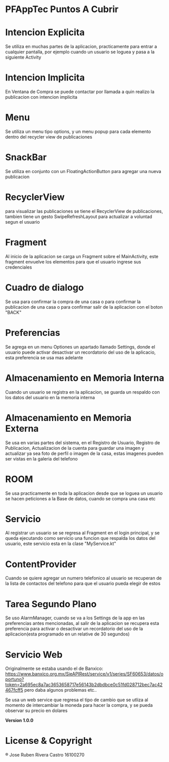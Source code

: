 # PFAppTec Puntos A Cubrir
# Intencion Explicita
Se utiliza en muchas partes de la aplicacion, practicamente para entrar a cualquier pantalla, por ejemplo cuando un usuario se loguea y
pasa a la siguiente Activity

# Intencion Implicita
En Ventana de Compra se puede contactar por llamada a quin realizo la publicacion con intencion implicita

# Menu
Se utiliza un menu tipo options, y un menu popup para cada elemento dentro del recycler view de publicaciones

# SnackBar
Se utiliza en conjunto con un FloatingActionButton para agregar una nueva publicacion

# RecyclerView
para visualizar las publicaciones se tiene el RecyclerView de publicaciones, tambien tiene un gesto SwipeRefreshLayout para
actualizar a voluntad segun el usuario

# Fragment
Al inicio de la aplicacion se carga un Fragment sobre el MainActivity, este fragment envuelve los elementos para que el usuario
ingrese sus credenciales

# Cuadro de dialogo
Se usa para confirmar la compra de una casa o para confirmar la publicacion de una casa o para confirmar salir de la aplicacion 
con el boton "BACK"

# Preferencias
Se agrega en un menu Optiones un apartado llamado Settings, donde el usuario puede activar desactivar un recordatorio del uso de la
aplicacio, esta preferencia se usa mas adelante

# Almacenamiento en Memoria Interna
Cuando un usuario se registra en la aplicacion, se guarda un respaldo con los datos del usuario en la memoria interna

# Almacenamiento en Memoria Externa
Se usa en varias partes del sistema, en el Registro de Usuario, Registro de Publicacion, Actualizacion de la cuenta para guardar una
imagen y actualizar ya sea foto de perfil o imagen de la casa, estas imagenes pueden ser vistas en la galeria del telefono

# ROOM
Se usa practicamente en toda la aplicacion desde que se loguea un usuario se hacen peticiones a la Base de datos, cuando se compra una
casa etc  

# Servicio
Al registrar un usuario se se regresa al Fragment en el login principal, y se queda ejecutando como servicio una funcion que respalda los datos 
del usuario, este servicio esta en la clase "MyService.kt"

# ContentProvider
Cuando se quiere agregar un numero telefonico al usuario se recuperan de la lista de contactos del telefono para que el usuario pueda elegir 
de estos

# Tarea Segundo Plano
Se uso AlarmManager, cuando se va a los Settings de la app en las preferencias antes mencionadas, al salir de la aplicacion se recupera esta
preferencia para activar o desactivar un recordatorio del uso de la aplicacion(esta programado en un relative de 30 segundos)

# Servicio Web
Originalmente se estaba usando el de Banxico: https://www.banxico.org.mx/SieAPIRest/service/v1/series/SF60653/datos/oportuno?token=2a695ec8a7ac3653658717e56143b2dbdbce0c51fd028712bec7ac42467fcff5
pero daba algunos problemas etc..

Se usa un web service que regresa el tipo de cambio que se utliza al momento de intercambiar la moneda para hacer la compra, y se pueda 
observar su precio en dolares 

**Version 1.0.0**

# License & Copyright
® Jose Ruben Rivera Castro 16100270
